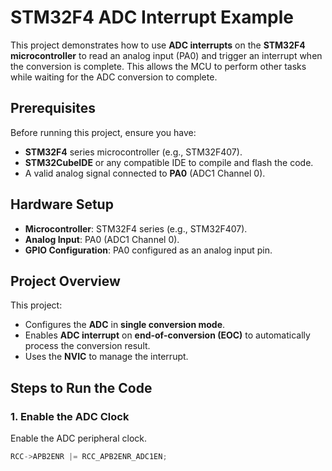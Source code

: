 # STM32F4 ADC Interrupt Example

This project demonstrates how to use **ADC interrupts** on the **STM32F4 microcontroller** to read an analog input (PA0) and trigger an interrupt when the conversion is complete. This allows the MCU to perform other tasks while waiting for the ADC conversion to complete.

## Prerequisites

Before running this project, ensure you have:
- **STM32F4** series microcontroller (e.g., STM32F407).
- **STM32CubeIDE** or any compatible IDE to compile and flash the code.
- A valid analog signal connected to **PA0** (ADC1 Channel 0).

## Hardware Setup

- **Microcontroller**: STM32F4 series (e.g., STM32F407).
- **Analog Input**: PA0 (ADC1 Channel 0).
- **GPIO Configuration**: PA0 configured as an analog input pin.

## Project Overview

This project:
- Configures the **ADC** in **single conversion mode**.
- Enables **ADC interrupt** on **end-of-conversion (EOC)** to automatically process the conversion result.
- Uses the **NVIC** to manage the interrupt.

## Steps to Run the Code

### 1. **Enable the ADC Clock**
Enable the ADC peripheral clock.

```c
RCC->APB2ENR |= RCC_APB2ENR_ADC1EN;
